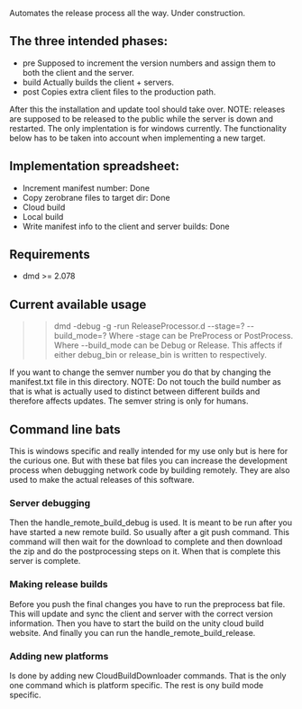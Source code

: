 Automates the release process all the way.
Under construction.

## The three intended phases:

- pre
	Supposed to increment the version numbers and assign them to both the client and the server.
- build
	Actually builds the client + servers.
- post
	Copies extra client files to the production path.

After this the installation and update tool should take over.
NOTE: releases are supposed to be released to the public while the server is down and restarted.
The only implentation is for windows currently.
The functionality below has to be taken into account when implementing a new target.

## Implementation spreadsheet:
- Increment manifest number: Done
- Copy zerobrane files to target dir: Done
- Cloud build
- Local build
- Write manifest info to the client and server builds: Done

## Requirements
- dmd >= 2.078

## Current available usage
>> dmd -debug -g -run ReleaseProcessor.d --stage=? --build_mode=?
Where -stage can be PreProcess or PostProcess.
Where --build_mode can be Debug or Release. This affects if either debug_bin or release_bin is written to respectively.

If you want to change the semver number you do that by changing the manifest.txt file in this directory.
NOTE: Do not touch the build number as that is what is actually used to distinct between different builds
and therefore affects updates. The semver string is only for humans.

## Command line bats

This is windows specific and really intended for my use only but is here for the curious one. 
But with these bat files you can increase the development process when debugging network code by
building remotely.
They are also used to make the actual releases of this software.

### Server debugging
Then the handle_remote_build_debug is used. It is meant to be run after you have started a new remote build.
So usually after a git push command. This command will then wait for the download to complete and then download the zip
and do the postprocessing steps on it. When that is complete this server is complete.


### Making release builds
Before you push the final changes you have to run the preprocess bat file. This will update and sync the client and server
with the correct version information. Then you have to start the build on the unity cloud build website.
And finally you can run the handle_remote_build_release.

### Adding new platforms
Is done by adding new CloudBuildDownloader commands. That is the only one command which is platform specific.
The rest is ony build mode specific.